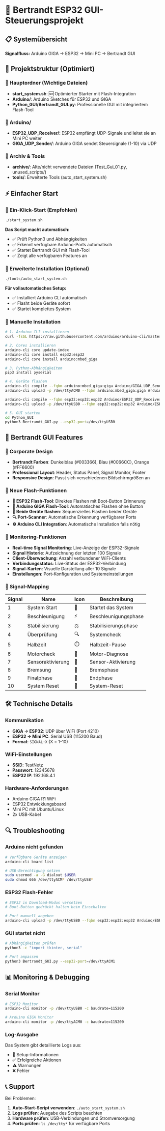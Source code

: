 # 🚀 Bertrandt ESP32 GUI-Steuerungsprojekt

## 📋 Systemübersicht
**Signalfluss:** Arduino GIGA → ESP32 → Mini PC → Bertrandt GUI

## 📁 Projektstruktur (Optimiert)

### 🔹 Hauptordner (Wichtige Dateien)
- **start_system.sh**: 🆕 Optimierter Starter mit Flash-Integration
- **Arduino/**: Arduino Sketches für ESP32 und GIGA
- **Python_GUI/Bertrandt_GUI.py**: Professionelle GUI mit integriertem Flash-Tool

### 🔹 Arduino/
- **ESP32_UDP_Receiver/**: ESP32 empfängt UDP-Signale und leitet sie an Mini PC weiter
- **GIGA_UDP_Sender/**: Arduino GIGA sendet Steuersignale (1-10) via UDP

### 🔹 Archiv & Tools
- **archive/**: Alte/nicht verwendete Dateien (Test_Gui_01.py, unused_scripts/)
- **tools/**: Erweiterte Tools (auto_start_system.sh)

## ⚡ Einfacher Start

### 🎯 Ein-Klick-Start (Empfohlen)
```bash
./start_system.sh
```

**Das Script macht automatisch:**
- ✅ Prüft Python3 und Abhängigkeiten
- ✅ Erkennt verfügbare Arduino-Ports automatisch
- ✅ Startet Bertrandt GUI mit Flash-Tool
- ✅ Zeigt alle verfügbaren Features an

### 🔧 Erweiterte Installation (Optional)
```bash
./tools/auto_start_system.sh
```

**Für vollautomatisches Setup:**
- ✅ Installiert Arduino CLI automatisch
- ✅ Flasht beide Geräte sofort
- ✅ Startet komplettes System

### 🔧 Manuelle Installation
```bash
# 1. Arduino CLI installieren
curl -fsSL https://raw.githubusercontent.com/arduino/arduino-cli/master/install.sh | sh

# 2. Cores installieren
arduino-cli core update-index
arduino-cli core install esp32:esp32
arduino-cli core install arduino:mbed_giga

# 3. Python-Abhängigkeiten
pip3 install pyserial

# 4. Geräte flashen
arduino-cli compile --fqbn arduino:mbed_giga:giga Arduino/GIGA_UDP_Sender/
arduino-cli upload -p /dev/ttyACM0 --fqbn arduino:mbed_giga:giga Arduino/GIGA_UDP_Sender/

arduino-cli compile --fqbn esp32:esp32:esp32 Arduino/ESP32_UDP_Receiver/
arduino-cli upload -p /dev/ttyUSB0 --fqbn esp32:esp32:esp32 Arduino/ESP32_UDP_Receiver/

# 5. GUI starten
cd Python_GUI
python3 Bertrandt_GUI.py --esp32-port=/dev/ttyUSB0
```

## 🎨 Bertrandt GUI Features

### 🔹 Corporate Design
- **Bertrandt Farben**: Dunkelblau (#003366), Blau (#0066CC), Orange (#FF6600)
- **Professional Layout**: Header, Status Panel, Signal Monitor, Footer
- **Responsive Design**: Passt sich verschiedenen Bildschirmgrößen an

### 🔹 Neue Flash-Funktionen
- **📱 ESP32 Flash-Tool**: Direktes Flashen mit Boot-Button Erinnerung
- **🔧 Arduino GIGA Flash-Tool**: Automatisches Flashen ohne Button
- **🚀 Beide Geräte flashen**: Sequenzielles Flashen beider Geräte
- **🔍 Port-Scanner**: Automatische Erkennung verfügbarer Ports
- **⚙️ Arduino CLI Integration**: Automatische Installation falls nötig

### 🔹 Monitoring-Funktionen
- **Real-time Signal Monitoring**: Live-Anzeige der ESP32-Signale
- **Signal Historie**: Aufzeichnung der letzten 100 Signale
- **Client-Überwachung**: Anzahl verbundener WiFi-Clients
- **Verbindungsstatus**: Live-Status der ESP32-Verbindung
- **Signal-Karten**: Visuelle Darstellung aller 10 Signale
- **Einstellungen**: Port-Konfiguration und Systemeinstellungen

### 🔹 Signal-Mapping
| Signal | Name | Icon | Beschreibung |
|--------|------|------|--------------|
| 1 | System Start | 🚀 | Startet das System |
| 2 | Beschleunigung | ⚡ | Beschleunigungsphase |
| 3 | Stabilisierung | ⚖️ | Stabilisierungsphase |
| 4 | Überprüfung | 🔍 | Systemcheck |
| 5 | Halbzeit | ⏱️ | Halbzeit-Pause |
| 6 | Motorcheck | 🔧 | Motor-Diagnose |
| 7 | Sensoraktivierung | 📡 | Sensor-Aktivierung |
| 8 | Bremsung | 🛑 | Bremsphase |
| 9 | Finalphase | 🏁 | Endphase |
| 10 | System Reset | 🔄 | System-Reset |

## 🛠 Technische Details

### Kommunikation
- **GIGA → ESP32**: UDP über WiFi (Port 4210)
- **ESP32 → Mini PC**: Serial USB (115200 Baud)
- **Format**: `SIGNAL:X` (X = 1-10)

### WiFi-Einstellungen
- **SSID**: TestNetz
- **Passwort**: 12345678
- **ESP32 IP**: 192.168.4.1

### Hardware-Anforderungen
- Arduino GIGA R1 WiFi
- ESP32 Entwicklungsboard
- Mini PC mit Ubuntu/Linux
- 2x USB-Kabel

## 🔍 Troubleshooting

### Arduino nicht gefunden
```bash
# Verfügbare Geräte anzeigen
arduino-cli board list

# USB-Berechtigung setzen
sudo usermod -a -G dialout $USER
sudo chmod 666 /dev/ttyACM* /dev/ttyUSB*
```

### ESP32 Flash-Fehler
```bash
# ESP32 in Download-Modus versetzen
# Boot-Button gedrückt halten beim Einschalten

# Port manuell angeben
arduino-cli upload -p /dev/ttyUSB0 --fqbn esp32:esp32:esp32 Arduino/ESP32_UDP_Receiver/
```

### GUI startet nicht
```bash
# Abhängigkeiten prüfen
python3 -c "import tkinter, serial"

# Port anpassen
python3 Bertrandt_GUI.py --esp32-port=/dev/ttyACM1
```

## 📊 Monitoring & Debugging

### Serial Monitor
```bash
# ESP32 Monitor
arduino-cli monitor -p /dev/ttyUSB0 -c baudrate=115200

# Arduino GIGA Monitor  
arduino-cli monitor -p /dev/ttyACM0 -c baudrate=115200
```

### Log-Ausgabe
Das System gibt detaillierte Logs aus:
- 🔧 Setup-Informationen
- ✅ Erfolgreiche Aktionen
- ⚠️ Warnungen
- ❌ Fehler

## 📞 Support

Bei Problemen:
1. **Auto-Start-Script verwenden**: `./auto_start_system.sh`
2. **Logs prüfen**: Ausgabe des Scripts beachten
3. **Hardware prüfen**: USB-Verbindungen und Stromversorgung
4. **Ports prüfen**: `ls /dev/tty*` für verfügbare Ports